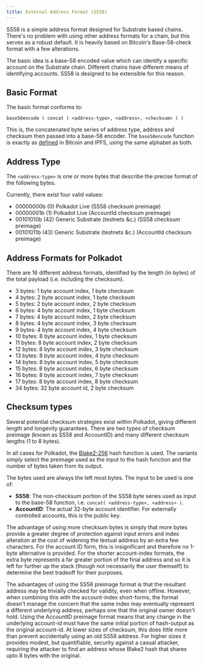 ```yaml
---
title: External Address Format (SS58)
---
```

SS58 is a simple address format designed for Substrate based chains. There's no problem with using other address formats for a chain, but this serves as a robust default. It is heavily based on Bitcoin's Base-58-check format with a few alterations.

The basic idea is a base-58 encoded value which can identify a specific account on the Substrate chain. Different chains have different means of identifying accounts. SS58 is designed to be extensible for this reason.

## Basic Format

The basic format conforms to:

```
base58encode ( concat ( <address-type>, <address>, <checksum> ) )
```

This is, the concatenated byte series of address type, address and checksum then passed into a base-58 encoder. The `base58encode` function is exactly as [defined](https://en.wikipedia.org/wiki/Base58) in Bitcoin and IPFS, using the same alphabet as both.

## Address Type

The `<address-type>` is one or more bytes that describe the precise format of the following bytes.

Currently, there exist four valid values:

- 00000000b (0) Polkadot Live (SS58 checksum preimage)
- 00000001b (1) Polkadot Live (AccountId checksum preimage)
- 00101010b (42) Generic Substrate (testnets &c.) (SS58 checksum preimage)
- 00101011b (43) Generic Substrate (testnets &c.) (AccountId checksum preimage)

## Address Formats for Polkadot

There are 16 different address formats, identified by the length (in bytes) of the total payload (i.e. including the checksum).

- 3 bytes: 1 byte account index, 1 byte checksum
- 4 bytes: 2 byte account index, 1 byte checksum
- 5 bytes: 2 byte account index, 2 byte checksum
- 6 bytes: 4 byte account index, 1 byte checksum
- 7 bytes: 4 byte account index, 2 byte checksum
- 8 bytes: 4 byte account index, 3 byte checksum
- 9 bytes: 4 byte account index, 4 byte checksum
- 10 bytes: 8 byte account index, 1 byte checksum
- 11 bytes: 8 byte account index, 2 byte checksum
- 12 bytes: 8 byte account index, 3 byte checksum
- 13 bytes: 8 byte account index, 4 byte checksum
- 14 bytes: 8 byte account index, 5 byte checksum
- 15 bytes: 8 byte account index, 6 byte checksum
- 16 bytes: 8 byte account index, 7 byte checksum
- 17 bytes: 8 byte account index, 8 byte checksum
- 34 bytes: 32 byte account id, 2 byte checksum

## Checksum types

Several potential checksum strategies exist within Polkadot, giving different length and longevity guarantees. There are two types of checksum preimage (known as SS58 and AccountID) and many different checksum lengths (1 to 8 bytes).

In all cases for Polkadot, the [Blake2-256](https://en.wikipedia.org/wiki/BLAKE_(hash_function)) hash function is used. The variants simply select the preimage used as the input to the hash function and the number of bytes taken from its output.

The bytes used are always the left most bytes. The input to be used is one of:

- **SS58**: The non-checksum portion of the SS58 byte series used as input to the base-58 function, i.e. `concat( <address-type>, <address> )`.
- **AccountID**: The actual 32-byte account identifier. For externally controlled accounts, this is the public key.

The advantage of using more checksum bytes is simply that more bytes provide a greater degree of protection against input errors and index alteration at the cost of widening the textual address by an extra few characters. For the account ID form, this is insignificant and therefore no 1-byte alternative is provided. For the shorter account-index formats, the extra byte represents a far greater portion of the final address and so it is left for further up the stack (though not necessarily the user themself) to determine the best tradeoff for their purposes.

The advantages of using the SS58 preimage format is that the resultant address may be trivially checked for validity, even when offline. However, when combining this with the account-index short-forms, the format doesn't manage the concern that the same index may eventually represent a different underlying address, perhaps one that the original owner doesn't hold. Using the AccountID preimage format means that any change in the underlying account-id must have the same initial portion of hash-output as the original account-id. At lower sizes of checksum, this does little more than prevent accidentally using an old SS58 address. For higher sizes it provides modest, but quantifiable, security against a casual attacker, requiring the attacker to find an address whose Blake2 hash that shares upto 8 bytes with the original.
